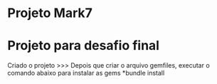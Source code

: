 # Projeto Mark7
# Projeto para desafio final

Criado o projeto >>>
Depois que criar o arquivo gemfiles, executar o comando abaixo para instalar as gems
*bundle install

